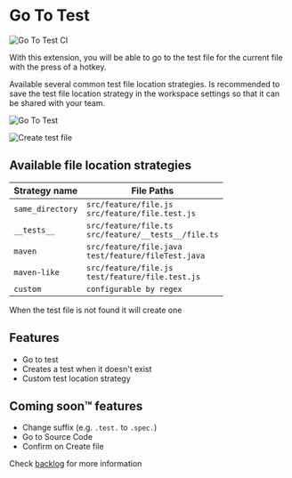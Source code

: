 # Go To Test

![Go To Test CI](https://github.com/danyg/go-to-test/workflows/Go%20To%20Test%20CI/badge.svg)

With this extension, you will be able to go to the test file for the current file with the press of a hotkey.

Available several common test file location strategies. Is recommended to save the test file location strategy in the workspace settings so that it can be shared with your team.

![Go To Test](https://user-images.githubusercontent.com/1834409/177147936-7ac1b70f-a45e-4886-9dfc-9867f2f36146.gif)

![Create test file](https://user-images.githubusercontent.com/1834409/177147978-0b0c8658-e5fb-4ba5-afcf-985d2340a81a.gif)

## Available file location strategies

| Strategy name    | File Paths                                               |
| ---------------- | -------------------------------------------------------- |
| `same_directory` | `src/feature/file.js`<br>`src/feature/file.test.js`      |
| `__tests__`      | `src/feature/file.ts`<br>`src/feature/__tests__/file.ts` |
| `maven`          | `src/feature/file.java`<br>`test/feature/fileTest.java`  |
| `maven-like`     | `src/feature/file.js`<br>`test/feature/file.test.js`     |
| `custom`         | `configurable by regex`                                  |

When the test file is not found it will create one

## Features

- Go to test
- Creates a test when it doesn't exist
- Custom test location strategy

## Coming soon™ features

- Change suffix (e.g. `.test.` to `.spec.`)
- Go to Source Code
- Confirm on Create file

Check [backlog](https://github.com/danyg/go-to-test/projects/1) for more information
